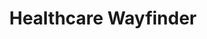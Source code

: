 ---
hackday: 28-cardiff
title: Healthcare Wayfinder
summary: A web resource to empower a technical person starting a new job in healthcare, with knowledge of the NHS, its systems and its people.
thumbnail: healthcare_wayfinder.png
team:
- Rosie Walmsley
- Steph Hannah
- Matt Mort
- Callum Cockburn
- Howard Graham
- Matt Hayden
- Richard Allan
- Tom Dalton
about: "The problem, a user story:\n“Dewi has recently graduated his computer science
  degree and is starting a new job working as an NHS data scientist. \n\nHe attended
  a meeting where he struggled to understand what on earth people were talking about,
  and Googling for the answers just left him with more questions.  He is feeling a
  little daunted at the prospect of understanding the complex beast that is healthcare.\nWe
  aim to provide an engaging, interactive, structured tool to help Dewi learn, focusing
  on what is important for his new role.”\n\nOur solution:\nOur first step was to
  brainstorm, this lead to us deciding on a few aims:\n- To provide a structure for
  the learning journey, guided by domain experts\n- To allow adaptability in learning
  pathways for different roles or organisations\n- To provide content, either created
  ourselves or signposted to external resources\n- To be accurate, credible, evergreen,
  open and extendable\n- To be engaging, enthusiastic and captivating\n\nNext, we
  crystalised some of our discussions 5 key themes we believe encapsulate what Dewi
  needs to learn, these are:\n1. How healthcare works\n2. Humans in healthcare\n3.
  Clinical healthcare\n4. Money in healthcare\n5. Being part of a healthcare system\n\nWe
  used generative AI with Flask to allow us to generate proof of concept working demo,
  allowing the majority of our team to focus on the web app to meet our aims.\n"
links:
  website: https://filly-evident-mullet.ngrok-free.app
  presentation: https://docs.google.com/presentation/d/1peJm0t7K4H4nGJHfAFZw6HVQIvQX264oMDpfHMe-36E/edit?usp=sharing
  code:
  - https://github.com/R-Walmsley/nhshackdaydewisdream
  video: https://youtu.be/ZummzpYIcnA
---